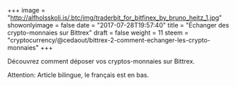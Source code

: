 +++
image = "http://alfholsskoli.is/.btc/img/traderbit_for_bitfinex_by_bruno_heitz_1.jpg"
showonlyimage = false
date = "2017-07-28T19:57:40"
title = "Échanger des crypto-monnaies sur Bittrex"
draft = false
weight = 11
steem = "cryptocurrency/@cedaout/bittrex-2-comment-echanger-les-crypto-monnaies"
+++

Découvrez comment déposer vos cryptos-monnaies sur Bittrex.

Attention: Article bilingue, le français est en bas.

<!--more-->

